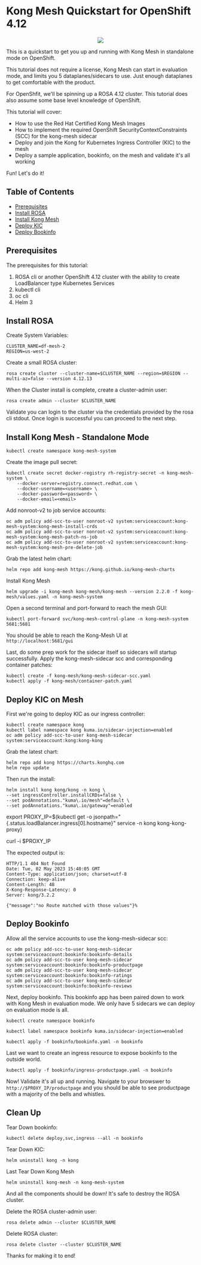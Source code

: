 # Kong Mesh Quickstart for OpenShift 4.12

<p align="center">
  <img src="https://konghq.com/wp-content/uploads/2018/08/kong-combination-mark-color-256px.png" /></div>
</p>

This is a quickstart to get you up and running with Kong Mesh in standalone mode on OpenShift.

This tutorial does not require a license, Kong Mesh can start in evaluation mode, and limits you 5 dataplanes/sidecars to use. Just enough dataplanes to get comfortable with the product.

For OpenShfit, we'll be spinning up a ROSA 4.12 cluster. This tutorial does also assume some base level knowledge of OpenShift.

This tutorial will cover:

* How to use the Red Hat Certified Kong Mesh Images
* How to implement the required OpenShift SecurityContextConstraints (SCC) for the kong-mesh sidecar
* Deploy and join the Kong for Kubernetes Ingress Controller (KIC) to the mesh
* Deploy a sample application, bookinfo, on the mesh and validate it's all working

Fun! Let's do it!

## Table of Contents

<!-- @import "[TOC]" {cmd="toc" depthFrom=2 depthTo=6 orderedList=true} -->

<!-- code_chunk_output -->

* [Prerequisites](#prerequisites)
* [Install ROSA](#install-rosa)
* [Install Kong Mesh](#install-kong-mesh---standalone-mode)
* [Deploy KIC](#deploy-kic-on-mesh)
* [Deploy Bookinfo](#deploy-bookinfo)

<!-- /code_chunk_output -->

## Prerequisites

The prerequisites for this tutorial:

1. ROSA cli or another OpenShift 4.12 cluster with the ability to create LoadBalancer type Kubernetes Services
2. kubectl cli
3. oc cli
4. Helm 3

## Install ROSA

Create System Variables:

```console
CLUSTER_NAME=df-mesh-2
REGION=us-west-2
```

Create a small ROSA cluster:

```console
rosa create cluster --cluster-name=$CLUSTER_NAME --region=$REGION --multi-az=false --version 4.12.13
```

When the Cluster install is complete, create a cluster-admin user:

```console
rosa create admin --cluster $CLUSTER_NAME
```

Validate you can login to the cluster via the credentials provided by the rosa cli stdout. Once login is successful you can proceed to the next step.

## Install Kong Mesh - Standalone Mode

```console
kubectl create namespace kong-mesh-system
```

Create the image pull secret:

```console
kubectl create secret docker-registry rh-registry-secret -n kong-mesh-system \
    --docker-server=registry.connect.redhat.com \
    --docker-username=<username> \
    --docker-password=<password> \
    --docker-email=<email>
```

Add nonroot-v2 to job service accounts:

```console
oc adm policy add-scc-to-user nonroot-v2 system:serviceaccount:kong-mesh-system:kong-mesh-install-crds
oc adm policy add-scc-to-user nonroot-v2 system:serviceaccount:kong-mesh-system:kong-mesh-patch-ns-job 
oc adm policy add-scc-to-user nonroot-v2 system:serviceaccount:kong-mesh-system:kong-mesh-pre-delete-job
```

Grab the latest helm chart:

```console
helm repo add kong-mesh https://kong.github.io/kong-mesh-charts
```

Install Kong Mesh

```console
helm upgrade -i kong-mesh kong-mesh/kong-mesh --version 2.2.0 -f kong-mesh/values.yaml -n kong-mesh-system
```

Open a second terminal and port-forward to reach the mesh GUI:

```console
kubectl port-forward svc/kong-mesh-control-plane -n kong-mesh-system 5681:5681
```

You should be able to reach the Kong-Mesh UI at `http://localhost:5681/gui`

Last, do some prep work for the sidecar itself so sidecars will startup successfully. Apply the kong-mesh-sidecar scc and corresponding container patches:

```console
kubectl create -f kong-mesh/kong-mesh-sidecar-scc.yaml
kubectl apply -f kong-mesh/container-patch.yaml 
```

## Deploy KIC on Mesh

First we're going to deploy KIC as our ingress controller:

```console
kubectl create namespace kong 
kubectl label namespace kong kuma.io/sidecar-injection=enabled
oc adm policy add-scc-to-user kong-mesh-sidecar system:serviceaccount:kong:kong-kong
```

Grab the latest chart:

```console
helm repo add kong https://charts.konghq.com
helm repo update
```

Then run the install:

```console
helm install kong kong/kong -n kong \
--set ingressController.installCRDs=false \
--set podAnnotations."kuma\.io/mesh"=default \
--set podAnnotations."kuma\.io/gateway"=enabled
```

export PROXY_IP=$(kubectl get -o jsonpath="{.status.loadBalancer.ingress[0].hostname}" service -n kong kong-kong-proxy)

curl -i $PROXY_IP

The expected output is:

```console
HTTP/1.1 404 Not Found
Date: Tue, 02 May 2023 15:40:05 GMT
Content-Type: application/json; charset=utf-8
Connection: keep-alive
Content-Length: 48
X-Kong-Response-Latency: 0
Server: kong/3.2.2

{"message":"no Route matched with those values"}%
```

## Deploy Bookinfo

Allow all the service accounts to use the kong-mesh-sidecar scc:

```console
oc adm policy add-scc-to-user kong-mesh-sidecar system:serviceaccount:bookinfo:bookinfo-details
oc adm policy add-scc-to-user kong-mesh-sidecar system:serviceaccount:bookinfo:bookinfo-productpage
oc adm policy add-scc-to-user kong-mesh-sidecar system:serviceaccount:bookinfo:bookinfo-ratings
oc adm policy add-scc-to-user kong-mesh-sidecar system:serviceaccount:bookinfo:bookinfo-reviews
```

Next, deploy bookinfo. This bookinfo app has been paired down to work with Kong Mesh in evaluation mode. We only have 5 sidecars we can deploy on evaluation mode is all.

```console
kubectl create namespace bookinfo

kubectl label namespace bookinfo kuma.io/sidecar-injection=enabled
```

```console
kubectl apply -f bookinfo/bookinfo.yaml -n bookinfo
```

Last we want to create an ingress resource to expose bookinfo to the outside world.

```console
kubectl apply -f bookinfo/ingress-productpage.yaml -n bookinfo
```

Now! Validate it's all up and running. Navigate to your browswer to `http://$PROXY_IP/productpage` and you should be able to see productpage with a majority of the bells and whistles.

## Clean Up

Tear Down bookinfo:

```console
kubectl delete deploy,svc,ingress --all -n bookinfo
```

Tear Down KIC:

```console
helm uninstall kong -n kong
```

Last Tear Down Kong Mesh

```console
helm uninstall kong-mesh -n kong-mesh-system
```

And all the components should be down! It's safe to destroy the ROSA cluster.

Delete the ROSA cluster-admin user:

```console
rosa delete admin --cluster $CLUSTER_NAME
```

Delete ROSA cluster:

```console
rosa delete cluster --cluster $CLUSTER_NAME
```

Thanks for making it to end!